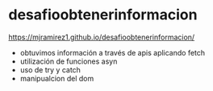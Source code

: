 # desafioobtenerinformacion
https://mjramirez1.github.io/desafioobtenerinformacion/
- obtuvimos información a través de apis aplicando fetch
- utilización de funciones asyn
- uso de try y catch
- manipualcion del dom
